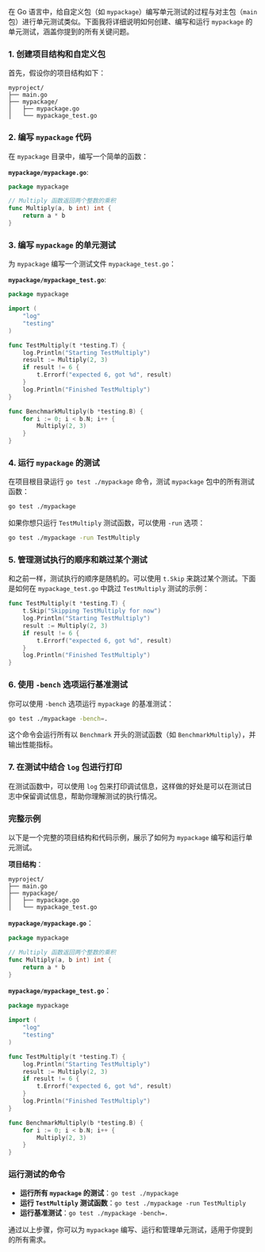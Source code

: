 在 Go 语言中，给自定义包（如 `mypackage`）编写单元测试的过程与对主包（`main` 包）进行单元测试类似。下面我将详细说明如何创建、编写和运行 `mypackage` 的单元测试，涵盖你提到的所有关键问题。

### 1. 创建项目结构和自定义包

首先，假设你的项目结构如下：

```
myproject/
├── main.go
├── mypackage/
│   ├── mypackage.go
│   └── mypackage_test.go
```

### 2. 编写 `mypackage` 代码

在 `mypackage` 目录中，编写一个简单的函数：

**`mypackage/mypackage.go`**:

```go
package mypackage

// Multiply 函数返回两个整数的乘积
func Multiply(a, b int) int {
	return a * b
}
```

### 3. 编写 `mypackage` 的单元测试

为 `mypackage` 编写一个测试文件 `mypackage_test.go`：

**`mypackage/mypackage_test.go`**:

```go
package mypackage

import (
	"log"
	"testing"
)

func TestMultiply(t *testing.T) {
	log.Println("Starting TestMultiply")
	result := Multiply(2, 3)
	if result != 6 {
		t.Errorf("expected 6, got %d", result)
	}
	log.Println("Finished TestMultiply")
}

func BenchmarkMultiply(b *testing.B) {
	for i := 0; i < b.N; i++ {
		Multiply(2, 3)
	}
}
```

### 4. 运行 `mypackage` 的测试

在项目根目录运行 `go test ./mypackage` 命令，测试 `mypackage` 包中的所有测试函数：

```sh
go test ./mypackage
```

如果你想只运行 `TestMultiply` 测试函数，可以使用 `-run` 选项：

```sh
go test ./mypackage -run TestMultiply
```

### 5. 管理测试执行的顺序和跳过某个测试

和之前一样，测试执行的顺序是随机的。可以使用 `t.Skip` 来跳过某个测试。下面是如何在 `mypackage_test.go` 中跳过 `TestMultiply` 测试的示例：

```go
func TestMultiply(t *testing.T) {
	t.Skip("Skipping TestMultiply for now")
	log.Println("Starting TestMultiply")
	result := Multiply(2, 3)
	if result != 6 {
		t.Errorf("expected 6, got %d", result)
	}
	log.Println("Finished TestMultiply")
}
```

### 6. 使用 `-bench` 选项运行基准测试

你可以使用 `-bench` 选项运行 `mypackage` 的基准测试：

```sh
go test ./mypackage -bench=.
```

这个命令会运行所有以 `Benchmark` 开头的测试函数（如 `BenchmarkMultiply`），并输出性能指标。

### 7. 在测试中结合 `log` 包进行打印

在测试函数中，可以使用 `log` 包来打印调试信息，这样做的好处是可以在测试日志中保留调试信息，帮助你理解测试的执行情况。

### 完整示例

以下是一个完整的项目结构和代码示例，展示了如何为 `mypackage` 编写和运行单元测试。

**项目结构**：

```
myproject/
├── main.go
├── mypackage/
│   ├── mypackage.go
│   └── mypackage_test.go
```

**`mypackage/mypackage.go`**：

```go
package mypackage

// Multiply 函数返回两个整数的乘积
func Multiply(a, b int) int {
	return a * b
}
```

**`mypackage/mypackage_test.go`**：

```go
package mypackage

import (
	"log"
	"testing"
)

func TestMultiply(t *testing.T) {
	log.Println("Starting TestMultiply")
	result := Multiply(2, 3)
	if result != 6 {
		t.Errorf("expected 6, got %d", result)
	}
	log.Println("Finished TestMultiply")
}

func BenchmarkMultiply(b *testing.B) {
	for i := 0; i < b.N; i++ {
		Multiply(2, 3)
	}
}
```

### 运行测试的命令

- **运行所有 `mypackage` 的测试**：`go test ./mypackage`
- **运行 `TestMultiply` 测试函数**：`go test ./mypackage -run TestMultiply`
- **运行基准测试**：`go test ./mypackage -bench=.`

通过以上步骤，你可以为 `mypackage` 编写、运行和管理单元测试，适用于你提到的所有需求。